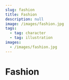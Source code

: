 ```yaml
---
slug: fashion
title: Fashion
description: null
image: /images/fashion.jpg
tags:
  - tag: character
  - tag: illustration
images:
  - /images/fashion.jpg
---
```


# Fashion
